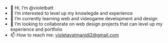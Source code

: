 - 👋 Hi, I’m @violetbatt
- 👀 I’m interested to level up my knowlegde and experience
- 🌱 I’m currently learning web and videogame development and design
- 💞️ I’m looking to collaborate on web design projects that can level up my experience and portfolio 
- 📫 How to reach me: violetavatmanidi2@gmail.com

<!---
violetbatt/violetbatt is a ✨ special ✨ repository because its `README.md` (this file) appears on your GitHub profile.
You can click the Preview link to take a look at your changes.
--->
